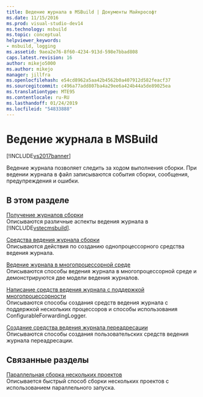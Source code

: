 ```yaml
---
title: Ведение журнала в MSBuild | Документы Майкрософт
ms.date: 11/15/2016
ms.prod: visual-studio-dev14
ms.technology: msbuild
ms.topic: conceptual
helpviewer_keywords:
- msbuild, logging
ms.assetid: 9aea2e76-8f60-4234-913d-598e7bbad808
caps.latest.revision: 16
author: mikejo5000
ms.author: mikejo
manager: jillfra
ms.openlocfilehash: e54cd8962a5aa42b4562b0a407912d582feacf37
ms.sourcegitcommit: c496a77add807ba4a29ee6a424b44a5de89025ea
ms.translationtype: MTE95
ms.contentlocale: ru-RU
ms.lasthandoff: 01/24/2019
ms.locfileid: "54833888"
---
```

# <a name="logging-in-msbuild"></a>Ведение журнала в MSBuild
[!INCLUDE[vs2017banner](../includes/vs2017banner.md)]

  
Ведение журнала позволяет следить за ходом выполнения сборки. При ведении журнала в файл записываются события сборки, сообщения, предупреждения и ошибки.  
  
## <a name="in-this-section"></a>В этом разделе  
 [Получение журналов сборки](../msbuild/obtaining-build-logs-with-msbuild.md)  
 Описываются различные аспекты ведения журнала в [!INCLUDE[vstecmsbuild](../includes/vstecmsbuild-md.md)].  
  
 [Средства ведения журнала сборки](../msbuild/build-loggers.md)  
 Описываются действия по созданию однопроцессорного средства ведения журнала.  
  
 [Ведение журнала в многопроцессорной среде](../msbuild/logging-in-a-multi-processor-environment.md)  
 Описываются способы ведения журнала в многопроцессорной среде и демонстрируются две модели ведения журналов.  
  
 [Написание средств ведения журнала с поддержкой многопроцессорности](../msbuild/writing-multi-processor-aware-loggers.md)  
 Описываются способы создания средств ведения журнала с поддержкой нескольких процессоров и способы использования ConfigurableForwardingLogger.  
  
 [Создание средства ведения журнала переадресации](../msbuild/creating-forwarding-loggers.md)  
 Описываются способы создания пользовательских средств ведения журнала переадресации.  
  
## <a name="related-sections"></a>Связанные разделы  
 [Параллельная сборка нескольких проектов](../msbuild/building-multiple-projects-in-parallel-with-msbuild.md)  
 Описывается быстрый способ сборки нескольких проектов с использованием параллельного запуска.
